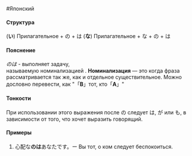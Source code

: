 #Японский 
#### Структура
(**い**) Прилагательное + の + は
(**な**) Прилагательное + な + の + は
#### Пояснение
*のは* - выполняет задачу, называемую номинализацией . **Номинализация** — это когда фраза рассматривается так же, как и отдельное существительное.
Можно дословно перевести, как "「**B**」тот, кто「**A**」"
#### Тонкости
При использовании этого выражения после の следует は, が или も, в зависимости от того, что хочет выразить говорящий.
#### Примеры
1. 心配な**のは**あなたです。ー Вы тот, о ком следует беспокоиться.　